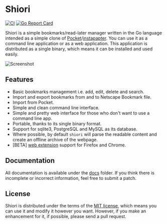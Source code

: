 # Shiori

[![CI](https://github.com/fmartingr/shiori/workflows/CI/badge.svg)](https://github.com/fmartingr/shiori/actions?query=workflow%3ACI)
[![Go Report Card](https://goreportcard.com/badge/github.com/fmartingr/shiori)](https://goreportcard.com/report/github.com/fmartingr/shiori)

Shiori is a simple bookmarks/read-later manager written in the Go language intended as a simple clone of [Pocket][pocket]/[instapapter][instapaper]. You can use it as a command line application or as a web application. This application is distributed as a single binary, which means it can be installed and used easily.

![Screenshot][screenshot]

## Features

- Basic bookmarks management i.e. add, edit, delete and search.
- Import and export bookmarks from and to Netscape Bookmark file.
- Import from Pocket.
- Simple and clean command line interface.
- Simple and pretty web interface for those who don't want to use a command line app.
- Portable, thanks to its single binary format.
- Support for sqlite3, PostgreSQL and MySQL as its database.
- Where possible, by default `shiori` will parse the readable content and create an offline archive of the webpage.
- [BETA] [web extension][web-extension] support for Firefox and Chrome.

## Documentation

All documentation is available under the [docs][docs] folder. If you think there is incomplete or incorrect information, feel free to submit a patch.

## License

Shiori is distributed under the terms of the [MIT license][mit], which means you can use it and modify it however you want. However, if you make an enhancement for it, if possible, please send a pull request.

[mit]: https://choosealicense.com/licenses/mit/
[web-extension]: https://github.com/go-shiori/shiori-web-ext
[screenshot]: https://raw.githubusercontent.com/go-shiori/shiori/master/docs/readme/cover.png
[mode-comparison]: https://raw.githubusercontent.com/go-shiori/shiori/master/docs/readme/comparison.png
[pocket]: https://getpocket.com/
[instapaper]: https://instapaper.com
[docs]: ./docs
